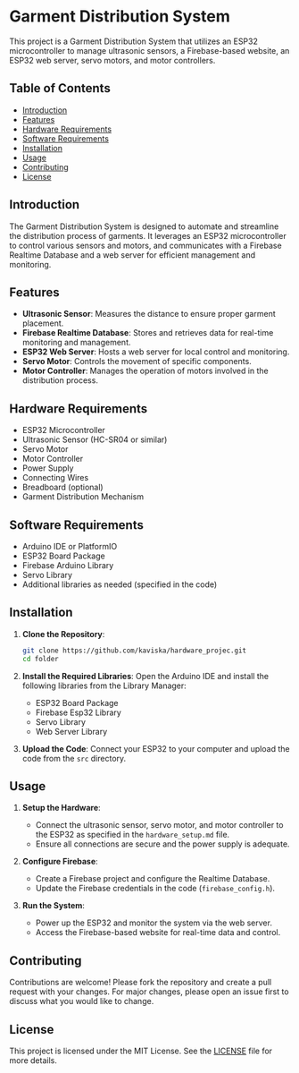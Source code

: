 # Garment Distribution System

This project is a Garment Distribution System that utilizes an ESP32 microcontroller to manage ultrasonic sensors, a Firebase-based website, an ESP32 web server, servo motors, and motor controllers.

## Table of Contents

- [Introduction](#introduction)
- [Features](#features)
- [Hardware Requirements](#hardware-requirements)
- [Software Requirements](#software-requirements)
- [Installation](#installation)
- [Usage](#usage)
- [Contributing](#contributing)
- [License](#license)

## Introduction

The Garment Distribution System is designed to automate and streamline the distribution process of garments. It leverages an ESP32 microcontroller to control various sensors and motors, and communicates with a Firebase Realtime Database and a web server for efficient management and monitoring.

## Features

- **Ultrasonic Sensor**: Measures the distance to ensure proper garment placement.
- **Firebase Realtime Database**: Stores and retrieves data for real-time monitoring and management.
- **ESP32 Web Server**: Hosts a web server for local control and monitoring.
- **Servo Motor**: Controls the movement of specific components.
- **Motor Controller**: Manages the operation of motors involved in the distribution process.

## Hardware Requirements

- ESP32 Microcontroller
- Ultrasonic Sensor (HC-SR04 or similar)
- Servo Motor
- Motor Controller
- Power Supply
- Connecting Wires
- Breadboard (optional)
- Garment Distribution Mechanism

## Software Requirements

- Arduino IDE or PlatformIO
- ESP32 Board Package
- Firebase Arduino Library
- Servo Library
- Additional libraries as needed (specified in the code)

## Installation

1. **Clone the Repository**:
    ```bash
    git clone https://github.com/kaviska/hardware_projec.git
    cd folder
    ```

2. **Install the Required Libraries**:
   Open the Arduino IDE and install the following libraries from the Library Manager:
    - ESP32 Board Package
    - Firebase Esp32 Library
    - Servo Library
    - Web Server Library

3. **Upload the Code**:
   Connect your ESP32 to your computer and upload the code from the `src` directory.

## Usage

1. **Setup the Hardware**:
   - Connect the ultrasonic sensor, servo motor, and motor controller to the ESP32 as specified in the `hardware_setup.md` file.
   - Ensure all connections are secure and the power supply is adequate.

2. **Configure Firebase**:
   - Create a Firebase project and configure the Realtime Database.
   - Update the Firebase credentials in the code (`firebase_config.h`).

3. **Run the System**:
   - Power up the ESP32 and monitor the system via the web server.
   - Access the Firebase-based website for real-time data and control.

## Contributing

Contributions are welcome! Please fork the repository and create a pull request with your changes. For major changes, please open an issue first to discuss what you would like to change.

## License

This project is licensed under the MIT License. See the [LICENSE](LICENSE) file for more details.

